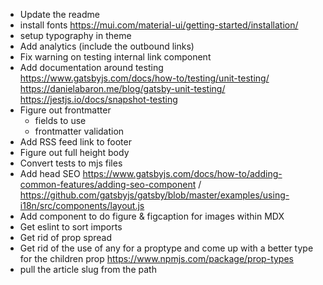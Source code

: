
- Update the readme
- install fonts https://mui.com/material-ui/getting-started/installation/
- setup typography in theme
- Add analytics (include the outbound links)
- Fix warning on testing internal link component
- Add documentation around testing
    https://www.gatsbyjs.com/docs/how-to/testing/unit-testing/
    https://danielabaron.me/blog/gatsby-unit-testing/
    https://jestjs.io/docs/snapshot-testing
- Figure out frontmatter
    - fields to use
    - frontmatter validation 
- Add RSS feed link to footer
- Figure out full height body
- Convert tests to mjs files
- Add head SEO https://www.gatsbyjs.com/docs/how-to/adding-common-features/adding-seo-component / https://github.com/gatsbyjs/gatsby/blob/master/examples/using-i18n/src/components/layout.js
- Add component to do figure & figcaption for images within MDX
- Get eslint to sort imports
- Get rid of prop spread
- Get rid of the use of any for a proptype and come up with a better type for the children prop https://www.npmjs.com/package/prop-types
- pull the article slug from the path